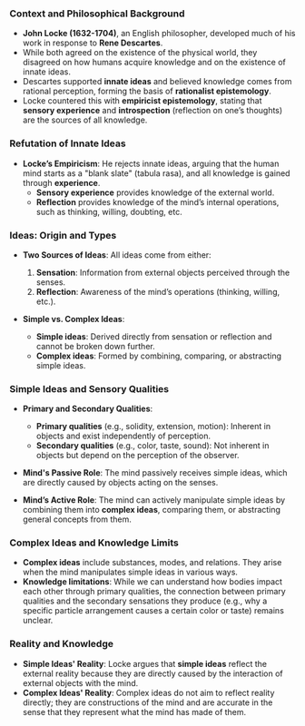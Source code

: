 ### Context and Philosophical Background
- **John Locke (1632-1704)**, an English philosopher, developed much of his work in response to **Rene Descartes**.
- While both agreed on the existence of the physical world, they disagreed on how humans acquire knowledge and on the existence of innate ideas.
- Descartes supported **innate ideas** and believed knowledge comes from rational perception, forming the basis of **rationalist epistemology**.
- Locke countered this with **empiricist epistemology**, stating that **sensory experience** and **introspection** (reflection on one’s thoughts) are the sources of all knowledge.

### Refutation of Innate Ideas
- **Locke’s Empiricism**: He rejects innate ideas, arguing that the human mind starts as a "blank slate" (tabula rasa), and all knowledge is gained through **experience**.
	- **Sensory experience** provides knowledge of the external world.
	- **Reflection** provides knowledge of the mind’s internal operations, such as thinking, willing, doubting, etc.
  
### Ideas: Origin and Types
- **Two Sources of Ideas**: All ideas come from either:
  1. **Sensation**: Information from external objects perceived through the senses.
  2. **Reflection**: Awareness of the mind’s operations (thinking, willing, etc.).
  
- **Simple vs. Complex Ideas**:
  - **Simple ideas**: Derived directly from sensation or reflection and cannot be broken down further.
  - **Complex ideas**: Formed by combining, comparing, or abstracting simple ideas.

### Simple Ideas and Sensory Qualities
- **Primary and Secondary Qualities**:
	- **Primary qualities** (e.g., solidity, extension, motion): Inherent in objects and exist independently of perception.
	- **Secondary qualities** (e.g., color, taste, sound): Not inherent in objects but depend on the perception of the observer.

- **Mind's Passive Role**: The mind passively receives simple ideas, which are directly caused by objects acting on the senses.
- **Mind’s Active Role**: The mind can actively manipulate simple ideas by combining them into **complex ideas**, comparing them, or abstracting general concepts from them.

### Complex Ideas and Knowledge Limits
- **Complex ideas** include substances, modes, and relations. They arise when the mind manipulates simple ideas in various ways.
- **Knowledge limitations**: While we can understand how bodies impact each other through primary qualities, the connection between primary qualities and the secondary sensations they produce (e.g., why a specific particle arrangement causes a certain color or taste) remains unclear.

### Reality and Knowledge
- **Simple Ideas' Reality**: Locke argues that **simple ideas** reflect the external reality because they are directly caused by the interaction of external objects with the mind.
- **Complex Ideas' Reality**: Complex ideas do not aim to reflect reality directly; they are constructions of the mind and are accurate in the sense that they represent what the mind has made of them.
